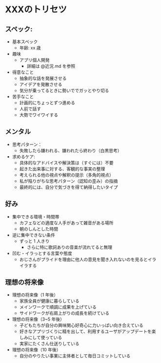 # XXXのトリセツ

## スペック:

- 基本スペック
  - 年齢: xx 歳
- 趣味
  - アプリ個人開発
    - 詳細は @近況.md を参照
- 得意なこと
  - 抽象的な話を発展させる
  - アイデアを発散させる
  - 気分が乗ってるときに勢いででガッとやり切る
- 苦手なこと
  - 計画的にちょっとずつ進める
  - 人前で話す
  - 大勢でワイワイする

## メンタル

- 思考パターン：
  - 失敗したら嫌われる、嫌われたら終わり（白黒思考）
- 求めるケア:
  - 具体的なアドバイスや解決策は（すぐには）不要
  - 起きた出来事に対する、客観的な事実の整理
  - 考えられる他の視点や解釈の提示（多角的視点）
  - 私が陥りがちな思考パターン（認知の歪み）の指摘
  - 最終的には、自分で気づきを得て納得したいタイプ

## 好み

- 集中できる環境・時間帯
  - カフェなどの適度な人手があって雑音がある場所
  - 朝のしんとした時間
- 逆に集中できない条件
  - ずっと 1 人きり
    - さらに特に歌詞ありの音楽が流れてると無理
- 凹む・イラっとする言葉や態度
  - おじさんがプライドを理由に他人の意見を聞き入れないのを見るとイライラする

## 理想の将来像

- 理想の将来像（1 年後）
  - 家族全員が健康に暮らしている
  - メインワークで順調に成果を上げている
  - サイドワークが右肩上がりの成長を続けている
- 理想の将来像（3~5 年後）
  - 子どもたちが自分の興味関心好奇心に力いっぱい向き合えている
  - 好きなアプリづくりに精を出して、利用するユーザがアップデートを楽しみにして使っている
  - 実家にたくさん仕送りしている
- 理想の将来像（10 年後）
  - 自分のやりたい事業に主体者として毎日コミットしている
